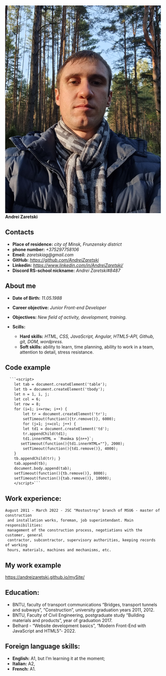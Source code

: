 ![](20210928_091442.jpg)
**Andrei Zaretski**
## Contacts

  * __Place of residence:__ _city of Minsk, Frunzensky district_                
  * __phone number:__ _+375297758106_                                        
  * __Emeil:__ _zaretskiag@gmail.com_                            
  * __GitHub:__ _https://github.com/AndreiZaretski_                               
  * __Linkedin:__  _https://www.linkedin.com/in/AndreiZaretski/_ 
  * __Discord RS-school nickname:__ _Andrei Zaretski#8487_

## About me

   * __Date of Birth:__ _11.05.1988_

   * __Career objective:__ _Junior Front-end Developer_
   * __Objectives:__ _New field of activity, development, training._

   * __Scills:__
     + __Hard skills:__ _HTML, CSS, JavaScript, Angular, HTML5-API, Github, git, DOM, wordpress._
     + __Soft skills:__ ability to learn, time planning, ability to work in a team, attention to detail, stress resistance.


## Code example

      ```<script>
        let tab = document.createElement('table');     
        let tb = document.createElement('tbody');       
        let n = 1, i, j;
        let col = 6;
        let row = 8;
        for (i=1; i<=row; i++) {
            let tr = document.createElement('tr');
            setTimeout(function(){tr.remove()}, 6000);
            for (j=1; j<=col; j++) {
            let td1 = document.createElement('td');
            tr.appendChild(td1); 
            td1.innerHTML = `Ячейка ${n++}`; 
           setTimeout(function(){td1.innerHTML=""}, 2000); 
            setTimeout(function(){td1.remove()}, 4000);
        }
        tb.appendChild(tr); }
        tab.append(tb);
        document.body.append(tab);  
        setTimeout(function(){tb.remove()}, 8000);
        setTimeout(function(){tab.remove()}, 10000);
        </script>```
    

## Work experience:
    August 2011 - March 2022 - JSC "Mostostroy" branch of MSU6 - master of construction
     and installation works, foreman, job superintendant. Main responsibilities: 
     management of the construction process, negotiations with the customer, general 
     contractor, subcontractor, supervisory authorities, keeping records of working 
     hours, materials, machines and mechanisms, etc.

## My work example

  https://andreizaretski.github.io/mySite/


##  Education:
   * BNTU, faculty of transport communications “Bridges, transport tunnels and subways”, “Construction”, university graduation years  2011, 2012.
   * BNTU, Faculty of Civil Engineering, postgraduate study “Building materials and products”, year of graduation 2017.
   * Belhard - “Website development basics”, “Modern Front-End with  JavaScript and HTML5”- 2022.


## Foreign language skills:
* __English:__ A1, but I’m learning it at the moment;
* __Italian:__  A2, 
* __French:__ A1.

